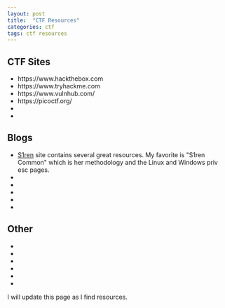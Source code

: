 ```yaml
---
layout: post
title:  "CTF Resources"
categories: ctf
tags: ctf resources
---
```

<H2>CTF Sites</H2>
<ul>
<li>https://www.hackthebox.com</li>
<li>https://www.tryhackme.com</li>
<li>https://www.vulnhub.com/</li>
<li>https://picoctf.org/</li>
<li></li>
<li></li>
</ul>

<H2>Blogs</H2>
<ul>
<li><a href="https://sirensecurity.io/blog/home/">S1ren</a> site contains several great resources. My favorite is "S1ren Common" which is her methodology and the Linux and Windows priv esc pages.</li>
<li></li>
<li></li>
<li></li>
<li></li>
<li></li>
</ul>

<H2>Other</H2>
<ul>
<li></li>
<li></li>
<li></li>
<li></li>
<li></li>
<li></li>
</ul>

I will update this page as I find resources.